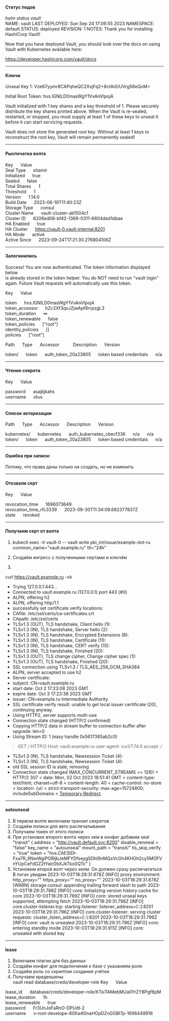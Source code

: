 #### Статус подов
*helm status vault*  
 NAME: vault
 LAST DEPLOYED: Sun Sep 24 17:06:55 2023
 NAMESPACE: default
 STATUS: deployed
 REVISION: 1
 NOTES:
 Thank you for installing HashiCorp Vault!
 
 Now that you have deployed Vault, you should look over the docs on using
 Vault with Kubernetes available here:
 
 https://developer.hashicorp.com/vault/docs
 
----

#### Ключи  

Unseal Key 1: Vze67yymr8CAPqheQC2XxjFq2+8ctAi0/UVrg56eQvM=

Initial Root Token: hvs.lGNILD0masWgY1VvAnVlpojA

Vault initialized with 1 key shares and a key threshold of 1. Please securely  
distribute the key shares printed above. When the Vault is re-sealed,  
restarted, or stopped, you must supply at least 1 of these keys to unseal it  
before it can start servicing requests.  

Vault does not store the generated root key. Without at least 1 keys to  
reconstruct the root key, Vault will remain permanently sealed!  

----

#### Рыспечатка волта

Key     &nbsp;&nbsp;&nbsp;&nbsp;       Value  
Seal Type  &nbsp;&nbsp;&nbsp;&nbsp;  shamir  
Initialized &nbsp;&nbsp;&nbsp;&nbsp;    true  
Sealed       &nbsp;&nbsp;&nbsp;&nbsp;   false  
Total Shares &nbsp;&nbsp;&nbsp;&nbsp;   1  
Threshold      &nbsp;&nbsp;&nbsp;&nbsp; 1  
Version       &nbsp;&nbsp;&nbsp;&nbsp;  1.14.0  
Build Date     &nbsp;&nbsp;&nbsp;&nbsp; 2023-06-19T11:40:23Z  
Storage Type  &nbsp;&nbsp;&nbsp;&nbsp;  consul  
Cluster Name  &nbsp;&nbsp;&nbsp;&nbsp;  vault-cluster-ab1504c1  
Cluster ID    &nbsp;&nbsp;&nbsp;&nbsp;  6206ed06-bf42-1366-0311-6804ded1dbae  
HA Enabled    &nbsp;&nbsp;&nbsp;&nbsp;  true  
HA Cluster    &nbsp;&nbsp;&nbsp;&nbsp;  https://vault-0.vault-internal:8201  
HA Mode      &nbsp;&nbsp;&nbsp;&nbsp;   active  
Active Since   &nbsp;&nbsp;&nbsp;&nbsp; 2023-09-24T17:21:30.276804106Z  

----

#### Залогинились

Success! You are now authenticated. The token information displayed below   
is already stored in the token helper. You do NOT need to run "vault login"  
again. Future Vault requests will automatically use this token.  

Key       &nbsp;&nbsp;&nbsp;&nbsp;           Value  

token          &nbsp;&nbsp;&nbsp;&nbsp;      hvs.lGNILD0masWgY1VvAnVlpojA  
token_accessor  &nbsp;&nbsp;&nbsp;&nbsp;     hZc2Xf3qxJZjwApf6rrpzgL3  
token_duration    &nbsp;&nbsp;&nbsp;&nbsp;   ∞  
token_renewable   &nbsp;&nbsp;&nbsp;&nbsp;   false  
token_policies    &nbsp;&nbsp;&nbsp;&nbsp;   ["root"]  
identity_policies  &nbsp;&nbsp;&nbsp;&nbsp;  []  
policies         &nbsp;&nbsp;&nbsp;&nbsp;    ["root"]  

Path   &nbsp;&nbsp;&nbsp;&nbsp;   Type   &nbsp;&nbsp;&nbsp;&nbsp;  Accessor   &nbsp;&nbsp;&nbsp;&nbsp;      &nbsp;&nbsp;&nbsp;&nbsp;      Description      &nbsp;&nbsp;&nbsp;&nbsp;          Version  

token/  &nbsp;&nbsp;&nbsp;&nbsp;  token    &nbsp;&nbsp;&nbsp;&nbsp; auth_token_20a23805   &nbsp;&nbsp;&nbsp;&nbsp; token  based credentials   &nbsp;&nbsp;&nbsp;&nbsp; n/a


----

#### Чтение секрета
Key   &nbsp;&nbsp;&nbsp;&nbsp;      Value  

password  &nbsp;&nbsp;&nbsp;&nbsp;  asajkjkahs  
username  &nbsp;&nbsp;&nbsp;&nbsp;   otus  

----

#### Список авторизации

Path     &nbsp;&nbsp;&nbsp;&nbsp;      Type      &nbsp;&nbsp;&nbsp;&nbsp;    Accessor     &nbsp;&nbsp;&nbsp;&nbsp;               Description         &nbsp;&nbsp;&nbsp;&nbsp;       Version  

kubernetes/ &nbsp;&nbsp;&nbsp;&nbsp;   kubernetes   &nbsp;&nbsp;&nbsp;&nbsp; auth_kubernetes_cbecf336   &nbsp;&nbsp;&nbsp;&nbsp; n/a            &nbsp;&nbsp;&nbsp;&nbsp;            n/a  
token/   &nbsp;&nbsp;&nbsp;&nbsp;      token       &nbsp;&nbsp;&nbsp;&nbsp;  auth_token_20a23805    &nbsp;&nbsp;&nbsp;&nbsp;     token based credentials   &nbsp;&nbsp;&nbsp;&nbsp; n/a

----

#### Ошибка при записи:

Потому, что права даны только на создать, но не изменить

----

#### Отозвали серт

Key        &nbsp;&nbsp;&nbsp;&nbsp;                Value  

revocation_time       &nbsp;&nbsp;&nbsp;&nbsp;     1696073649  
revocation_time_rfc3339   &nbsp;&nbsp;&nbsp;&nbsp; 2023-09-30T11:34:09.682377837Z  
state             &nbsp;&nbsp;&nbsp;&nbsp;         revoked  

----

#### Получаем серт от волта

1. kubectl exec -it vault-0 -- vault write pki_int/issue/example-dot-ru common_name="vault.example.ru" ttl="24h"  

2. Создаём ингресс с полученными сертами и ключём  

3. 
 curl https://vault.example.ru -vk
*   Trying 127.0.0.1:443...
* Connected to vault.example.ru (127.0.0.1) port 443 (#0)
* ALPN, offering h2
* ALPN, offering http/1.1
* successfully set certificate verify locations:
*  CAfile: /etc/ssl/certs/ca-certificates.crt
*  CApath: /etc/ssl/certs
* TLSv1.3 (OUT), TLS handshake, Client hello (1):
* TLSv1.3 (IN), TLS handshake, Server hello (2):
* TLSv1.3 (IN), TLS handshake, Encrypted Extensions (8):
* TLSv1.3 (IN), TLS handshake, Certificate (11):
* TLSv1.3 (IN), TLS handshake, CERT verify (15):
* TLSv1.3 (IN), TLS handshake, Finished (20):
* TLSv1.3 (OUT), TLS change cipher, Change cipher spec (1):
* TLSv1.3 (OUT), TLS handshake, Finished (20):
* SSL connection using TLSv1.3 / TLS_AES_256_GCM_SHA384
* ALPN, server accepted to use h2
* Server certificate:
*  subject: CN=vault.example.ru
*  start date: Oct  2 17:23:08 2023 GMT
*  expire date: Oct  3 17:23:38 2023 GMT
*  issuer: CN=example.ru Intermediate Authority
*  SSL certificate verify result: unable to get local issuer certificate (20), continuing anyway.
* Using HTTP2, server supports multi-use
* Connection state changed (HTTP/2 confirmed)
* Copying HTTP/2 data in stream buffer to connection buffer after upgrade: len=0
* Using Stream ID: 1 (easy handle 0x5617385ab2c0)
> GET / HTTP/2
> Host: vault.example.ru
> user-agent: curl/7.74.0
> accept: */*
>
* TLSv1.3 (IN), TLS handshake, Newsession Ticket (4):
* TLSv1.3 (IN), TLS handshake, Newsession Ticket (4):
* old SSL session ID is stale, removing
* Connection state changed (MAX_CONCURRENT_STREAMS == 128)!
< HTTP/2 307
< date: Mon, 02 Oct 2023 18:51:41 GMT
< content-type: text/html; charset=utf-8
< content-length: 40
< cache-control: no-store
< location: /ui/
< strict-transport-security: max-age=15724800; includeSubDomains
<
<a href="/ui/">Temporary Redirect</a>.
----

#### autounseal

1. В первом волте включаем транзит секретов
2. Создаём полиси для авто распечатывания
3. Получаем токен от этого полиси
4. При установке второго волта через хем в конфиг добавим
seal "transit" {
         address = "http://vault.default.svc:8200"
          disable_renewal = "false"
          key_name = "autounseal"
          mount_path = "transit/"
          tls_skip_verify = "true"
          token = "hvs.CAESIDl-Fxa7R_9NwWgiPORljbJeMFYDfseygSDhI9nMQxVcGh4KHGh2cy5MOFVnYUpCeFdGZ2tYalc0bXJkTko0QTc"
       }
5. Установим второй волт через хелм. Он должен сразу распечататься
В логах увидим
2023-10-03T18:29:31.678Z [INFO]  proxy environment: http_proxy="" https_proxy="" no_proxy=""
2023-10-03T18:29:31.678Z [WARN]  storage.consul: appending trailing forward slash to path
2023-10-03T18:29:31.788Z [INFO]  core: Initializing version history cache for core
2023-10-03T18:29:31.789Z [INFO]  core: stored unseal keys supported, attempting fetch
2023-10-03T18:29:31.796Z [INFO]  core.cluster-listener.tcp: starting listener: listener_address=[::]:8201
2023-10-03T18:29:31.796Z [INFO]  core.cluster-listener: serving cluster requests: cluster_listen_address=[::]:8201
2023-10-03T18:29:31.796Z [INFO]  core: vault is unsealed
2023-10-03T18:29:31.796Z [INFO]  core: entering standby mode
2023-10-03T18:29:31.911Z [INFO]  core: unsealed with stored key
----

#### lease

1. Включаем плагин для баз данных
2. Создаём конфиг для подключения к базе с указанием роли
3. Создаём роль со скриптом создания учётки
4. Получаем креденшены  
 vault read database/creds/developer-role
Key       &nbsp;&nbsp;&nbsp;&nbsp;         Value  

lease_id       &nbsp;&nbsp;&nbsp;&nbsp;    database/creds/developer-role/KTsiTAMebMUa0YrZY8Pgf6pM  
lease_duration    &nbsp;&nbsp;&nbsp;&nbsp; 1h  
lease_renewable &nbsp;&nbsp;&nbsp;&nbsp;   true  
password        &nbsp;&nbsp;&nbsp;&nbsp;   Fr3UnJoFaRnO-DPUdt-2  
username       &nbsp;&nbsp;&nbsp;&nbsp;    v-root-develope-80Xw80naHOpDZnGGBI7p-1696449918  
